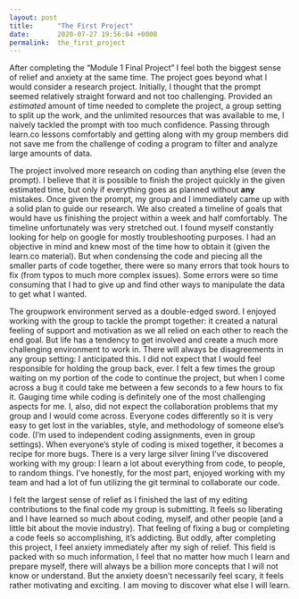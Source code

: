 ```yaml
---
layout: post
title:      "The First Project"
date:       2020-07-27 19:56:04 +0000
permalink:  the_first_project
---
```


After completing the “Module 1 Final Project” I feel both the biggest sense of relief and anxiety at the same time.  The project goes beyond what I would consider a research project.  Initially, I thought that the prompt seemed relatively straight forward and not too challenging.  Provided an <i>estimated</i> amount of time needed to complete the project, a group setting to split up the work, and the unlimited resources that was available to me, I naively tackled the prompt with too much confidence.  Passing through learn.co lessons comfortably and getting along with my group members did not save me from the challenge of coding a program to filter and analyze large amounts of data.

The project involved more research on coding than anything else (even the prompt).  I believe that it is possible to finish the project quickly in the given estimated time, but only if everything goes as planned without <b>any</b> mistakes.  Once given the prompt, my group and I immediately came up with a solid plan to guide our research.  We also created a timeline of goals that would have us finishing the project within a week and half comfortably.  The timeline unfortunately was very stretched out.  I found myself constantly looking for help on google for mostly troubleshooting purposes.  I had an objective in mind and knew most of the time how to obtain it (given the learn.co material).  But when condensing the code and piecing all the smaller parts of code together, there were so many errors that took hours to fix (from typos to much more complex issues).  Some errors were so time consuming that I had to give up and find other ways to manipulate the data to get what I wanted.

The groupwork environment served as a double-edged sword.  I enjoyed working with the group to tackle the prompt together: it created a natural feeling of support and motivation as we all relied on each other to reach the end goal.  But life has a tendency to get involved and create a much more challenging environment to work in.  There will always be disagreements in any group setting: I anticipated this.  I did not expect that I would feel responsible for holding the group back, ever.  I felt a few times the group waiting on my portion of the code to continue the project, but when I come across a bug it could take me between a few seconds to a few hours to fix it.  Gauging time while coding is definitely one of the most challenging aspects for me.  I, also, did not expect the collaboration problems that my group and I would come across.  Everyone codes differently so it is very easy to get lost in the variables, style, and methodology of someone else’s code.  (I’m used to independent coding assignments, even in group settings).  When everyone’s style of coding is mixed together, it becomes a recipe for more bugs.  There is a very large silver lining I’ve discovered working with my group: I learn a lot about everything from code, to people, to random things.  I’ve honestly, for the most part, enjoyed working with my team and had a lot of fun utilizing the git terminal to collaborate our code.

I felt the largest sense of relief as I finished the last of my editing contributions to the final code my group is submitting.  It feels so liberating and I have learned so much about coding, myself, and other people (and a little bit about the movie industry).  That feeling of fixing a bug or completing a code feels so accomplishing, it’s addicting.  But oddly, after completing this project, I feel anxiety immediately after my sigh of relief.  This field is packed with so much information, I feel that no matter how much I learn and prepare myself, there will always be a billion more concepts that I will not know or understand.  But the anxiety doesn’t necessarily feel scary, it feels rather motivating and exciting.  I am moving to discover what else I will learn.

